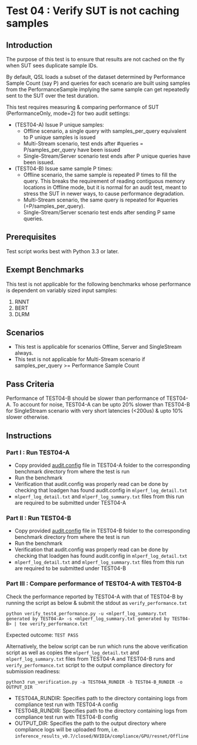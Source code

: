 # Test 04 : Verify SUT is not caching samples
## Introduction

The purpose of this test is to ensure that results are not cached on the fly when SUT sees duplicate sample IDs.

By default, QSL loads a subset of the dataset determined by Performance Sample Count (say P) and queries for each scenario are
built using samples from the PerformanceSample implying the same sample can get repeatedly sent to the SUT over 
the test duration.

This test requires measuring & comparing performance of SUT (PerformanceOnly, mode=2) for two audit settings:

 - (TEST04-A) Issue P unique samples: 
	 - Offline scenario, a single query with samples_per_query equivalent to P unique samples is issued
	 - Multi-Stream scenario, test ends after #queries = P/samples_per_query have been issued
     - Single-Stream/Server scenario test ends after P unique queries have been issued.
- (TEST04-B) Issue same sample P times: 
	- Offline scenario, the same sample is repeated P times to fill the query. This breaks the requirement
                                              of reading contiguous memory locations in Offline mode, but it is normal for an audit test, meant to 
                                              stress the SUT in newer ways, to cause performance degradation.
    - Multi-Stream scenario, the same query is repeated for #queries (=P/samples_per_query). 
	- Single-Stream/Server scenario test ends after sending P same queries.

## Prerequisites
Test script works best with Python 3.3 or later.

## Exempt Benchmarks
This test is not applicable for the following benchmarks whose performance is dependent on variably sized input samples:
 1. RNNT
 2. BERT
 3. DLRM

## Scenarios

 - This test is applicable for scenarios Offline, Server and SingleStream always.
 - This test is not applicable for Multi-Stream scenario if samples_per_query >= Performance Sample Count

## Pass Criteria
Performance of TEST04-B should be slower than performance of TEST04-A. To account for noise, TEST04-A can be upto 20% slower than TEST04-B for SingleStream scenario with very short latencies (<200us) & upto 10% slower otherwise.

## Instructions

### Part I : Run TEST04-A

 - Copy provided [audit.config](https://github.com/mlperf/inference/blob/master/v0.7/compliance/nvidia/TEST04-A/audit.config) file in TEST04-A folder to the corresponding benchmark directory from where the test is run
 - Run the benchmark
 - Verification that audit.config was properly read can be done by checking that loadgen has found audit.config in `mlperf_log_detail.txt`
 - `mlperf_log_detail.txt` and `mlperf_log_summary.txt` files from this run are required to be submitted under TEST04-A

### Part II : Run TEST04-B
 - Copy provided [audit.config](https://github.com/mlperf/inference/blob/master/v0.7/compliance/nvidia/TEST04-B/audit.config) file in TEST04-B folder to the corresponding benchmark directory from where the test is run
 - Run the benchmark
 - Verification that audit.config was properly read can be done by checking that loadgen has found audit.config in `mlperf_log_detail.txt`
 - `mlperf_log_detail.txt` and `mlperf_log_summary.txt` files from this run are required to be submitted under TEST04-B

### Part III : Compare performance of TEST04-A with TEST04-B
Check the performance reported by TEST04-A with that of TEST04-B by running the script as below & submit the stdout as `verify_performance.txt` 

	python verify_test4_performance.py -u <mlperf_log_summary.txt generated by TEST04-A> -s <mlperf_log_summary.txt generated by TEST04-B> | tee verify_performance.txt

Expected outcome:
	`TEST PASS`

Alternatively, the below script can be run which runs the above verification script as well as copies the `mlperf_log_detail.txt` and `mlperf_log_summary.txt` files from TEST04-A and TEST04-B runs and `verify_performance.txt` script to the output compliance directory for submission readiness:

`python3 run_verification.py -a TEST04A_RUNDIR -b TEST04-B_RUNDIR -o OUTPUT_DIR`

 - TEST04A_RUNDIR: Specifies path to the directory containing logs from compliance test run with TEST04-A config
 - TEST04B_RUNDIR: Specifies path to the directory containing logs from compliance test run with TEST04-B config
 - OUTPUT_DIR: Specifies the path to the output directory where compliance logs will be uploaded from, i.e. `inference_results_v0.7/closed/NVIDIA/compliance/GPU/resnet/Offline`

